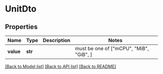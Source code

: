 # UnitDto


## Properties
Name | Type | Description | Notes
------------ | ------------- | ------------- | -------------
**value** | **str** |  |  must be one of ["mCPU", "MiB", "GiB", ]

[[Back to Model list]](../README.md#documentation-for-models) [[Back to API list]](../README.md#documentation-for-api-endpoints) [[Back to README]](../README.md)


